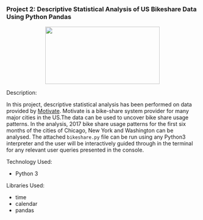 
### Project 2: Descriptive Statistical Analysis of US Bikeshare Data Using Python Pandas

<p align="center">
    <img width="300" height="150"
         src="https://www.motivateco.com/wp-content/uploads/2018/06/36183566546_c20f5253b1_k-1024x684.jpg">
</p>

Description:

In this project, descriptive statistical analysis has been 
performed on data provided by [Motivate](https://www.motivateco.com/).
Motivate is a bike-share system provider for many major cities in the
US.The data can be used to uncover bike share usage patterns. In the 
analysis, 2017 bike share usage patterns for the first six months 
of the cities of Chicago, New York and Washington can be analysed.
 The attached `bikeshare.py` file can be run using any Python3 
 interpreter and the user will be interactively guided through in 
 the terminal for any relevant user queries presented in the console.
  
  
  Technology Used:
  * Python 3
  
  Libraries Used:
  * time
  * calendar
  * pandas
